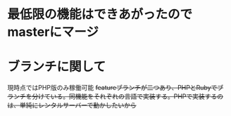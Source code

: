 # 最低限の機能はできあがったのでmasterにマージ

# ブランチに関して
現時点ではPHP版のみ稼働可能
~~featureブランチが二つあり、PHPとRubyでブランチを分けている。同機能をそれぞれの言語で実装する。PHPで実装するのは、単純にレンタルサーバーで動かしたいから~~
